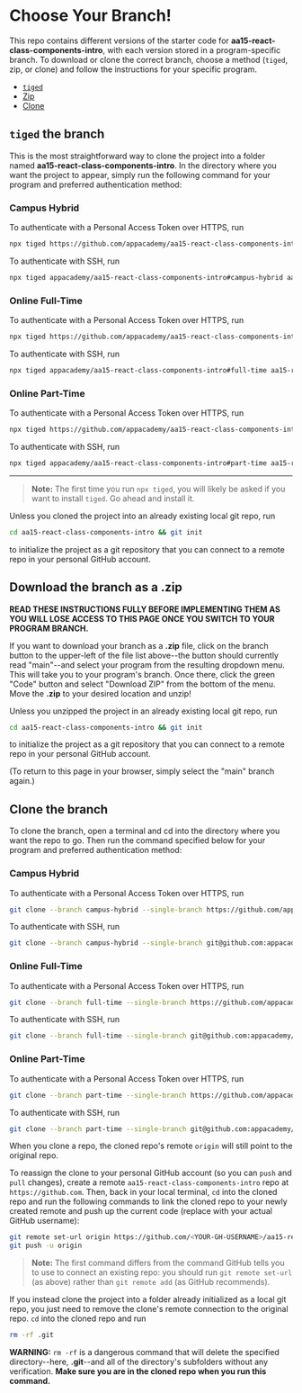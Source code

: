 # Choose Your Branch!

This repo contains different versions of the starter code for **aa15-react-class-components-intro**,
with each version stored in a program-specific branch. To download or clone the
correct branch, choose a method (`tiged`, zip, or clone) and follow the
instructions for your specific program.

* [`tiged`](#tiged-the-branch)
* [Zip](#download-the-branch-as-a-zip)
* [Clone](#clone-the-branch)

## `tiged` the branch

This is the most straightforward way to clone the project into a folder named
**aa15-react-class-components-intro**. In the directory where you want the project to appear, simply
run the following command for your program and preferred authentication method:

### Campus Hybrid

To authenticate with a Personal Access Token over HTTPS, run

```sh
npx tiged https://github.com/appacademy/aa15-react-class-components-intro#campus-hybrid aa15-react-class-components-intro
```

To authenticate with SSH, run

```sh
npx tiged appacademy/aa15-react-class-components-intro#campus-hybrid aa15-react-class-components-intro
```

### Online Full-Time

To authenticate with a Personal Access Token over HTTPS, run

```sh
npx tiged https://github.com/appacademy/aa15-react-class-components-intro#full-time aa15-react-class-components-intro
```

To authenticate with SSH, run

```sh
npx tiged appacademy/aa15-react-class-components-intro#full-time aa15-react-class-components-intro
```

### Online Part-Time

To authenticate with a Personal Access Token over HTTPS, run

```sh
npx tiged https://github.com/appacademy/aa15-react-class-components-intro#part-time aa15-react-class-components-intro
```

To authenticate with SSH, run

```sh
npx tiged appacademy/aa15-react-class-components-intro#part-time aa15-react-class-components-intro
```

-----

> **Note:** The first time you run `npx tiged`, you will likely be asked if you
> want to install `tiged`. Go ahead and install it.

Unless you cloned the project into an already existing local git repo, run

```sh
cd aa15-react-class-components-intro && git init
```

to initialize the project as a git repository that you can connect to a remote
repo in your personal GitHub account.

## Download the branch as a .zip

**READ THESE INSTRUCTIONS FULLY BEFORE IMPLEMENTING THEM AS YOU WILL LOSE ACCESS
TO THIS PAGE ONCE YOU SWITCH TO YOUR PROGRAM BRANCH.**

If you want to download your branch as a __.zip__ file, click on the branch
button to the upper-left of the file list above--the button should currently
read "main"--and select your program from the resulting dropdown menu. This will
take you to your program's branch. Once there, click the green "Code" button and
select "Download ZIP" from the bottom of the menu. Move the __.zip__ to your
desired location and unzip!

Unless you unzipped the project in an already existing local git repo, run

```sh
cd aa15-react-class-components-intro && git init
```

to initialize the project as a git repository that you can connect to a remote
repo in your personal GitHub account.

(To return to this page in your browser, simply select the "main" branch again.)

## Clone the branch

To clone the branch, open a terminal and cd into the directory where you want
the repo to go. Then run the command specified below for your program and
preferred authentication method:

### Campus Hybrid

To authenticate with a Personal Access Token over HTTPS, run

```sh
git clone --branch campus-hybrid --single-branch https://github.com/appacademy/aa15-react-class-components-intro.git
```

To authenticate with SSH, run

```sh
git clone --branch campus-hybrid --single-branch git@github.com:appacademy/aa15-react-class-components-intro.git
```

### Online Full-Time

To authenticate with a Personal Access Token over HTTPS, run

```sh
git clone --branch full-time --single-branch https://github.com/appacademy/aa15-react-class-components-intro.git
```

To authenticate with SSH, run

```sh
git clone --branch full-time --single-branch git@github.com:appacademy/aa15-react-class-components-intro.git
```

### Online Part-Time

To authenticate with a Personal Access Token over HTTPS, run

```sh
git clone --branch part-time --single-branch https://github.com/appacademy/aa15-react-class-components-intro.git
```

To authenticate with SSH, run

```sh
git clone --branch part-time --single-branch git@github.com:appacademy/aa15-react-class-components-intro.git
```

When you clone a repo, the cloned repo's remote `origin` will still point to the
original repo.

To reassign the clone to your personal GitHub account (so you can `push` and
`pull` changes), create a remote `aa15-react-class-components-intro` repo at `https://github.com`.
Then, back in your local terminal, `cd` into the cloned repo and run the
following commands to link the cloned repo to your newly created remote and push
up the current code (replace <YOUR-GH-USERNAME> with your actual GitHub username):

```sh
git remote set-url origin https://github.com/<YOUR-GH-USERNAME>/aa15-react-class-components-intro
git push -u origin
```

 > **Note:** The first command differs from the command GitHub tells you to use
 > to connect an existing repo: you should run `git remote set-url` (as above)
 > rather than `git remote add` (as GitHub recommends).

 If you instead clone the project into a folder already initialized as a local
 git repo, you just need to remove the clone's remote connection to the original
 repo. `cd` into the cloned repo and run

 ```sh
 rm -rf .git
 ```

**WARNING:** `rm -rf` is a dangerous command that will delete the specified
directory--here, __.git__--and all of the directory's subfolders without any
verification. **Make sure you are in the cloned repo when you run this
command.**
